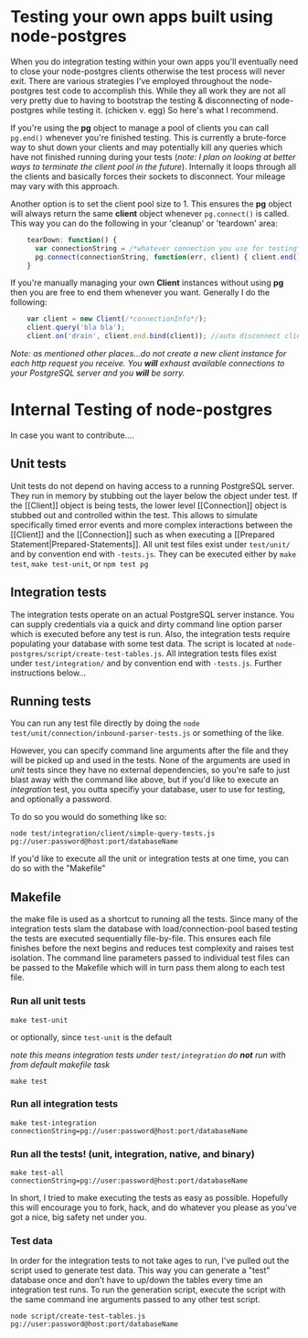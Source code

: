# Testing your own apps built using node-postgres

When you do integration testing within your own apps you'll eventually need to close your node-postgres clients otherwise the test process will never exit.  There are various strategies I've employed throughout the node-postgres test code to accomplish this.  While they all work they are not all very pretty due to having to bootstrap the testing & disconnecting of node-postgres while testing it. (chicken v. egg)  So here's what I recommend.

If you're using the __pg__ object to manage a pool of clients you can call `pg.end()` whenever you're finished testing.  This is currently a brute-force way to shut down your clients and may potentially kill any queries which have not finished running during your tests (_note: I plan on looking at better ways to terminate the client pool in the future_).  Internally it loops through all the clients and basically forces their sockets to disconnect.  Your mileage may vary with this approach.  

Another option is to set the client pool size to 1.  This ensures the __pg__ object will always return the same __client__ object whenever `pg.connect()` is called.  This way you can do the following in your 'cleanup' or 'teardown' area:

```javascript
    tearDown: function() {
      var connectionString = /*whatever connection you use for testing*/
      pg.connect(connectionString, function(err, client) { client.end() });
    }
```

If you're manually managing your own __Client__ instances without using __pg__ then you are free to end them whenever you want.  Generally I do the following:

```javascript
    var client = new Client(/*connectionInfo*/);
    client.query('bla bla');
    client.on('drain', client.end.bind(client)); //auto disconnect client after last query ends
```

_Note: as mentioned other places...do not create a new client instance for each http request you receive. You **will** exhaust available connections to your PostgreSQL server and you **will** be sorry._ 

# Internal Testing of node-postgres
In case you want to contribute....

## Unit tests

Unit tests do not depend on having access to a running PostgreSQL server.  They run in memory by stubbing out the layer below the object under test.  If the [[Client]] object is being tests, the lower level [[Connection]] object is stubbed out and controlled within the test.  This allows to simulate specifically timed error events and more complex interactions between the [[Client]] and the [[Connection]] such as when executing a [[Prepared Statement|Prepared-Statements]].  All unit test files exist under `test/unit/` and by convention end with `-tests.js`.  They can be executed either by `make test`, `make test-unit`, or `npm test pg`

## Integration tests

The integration tests operate on an actual PostgreSQL server instance.  You can supply credentials via a quick and dirty command line option parser which is executed before any test is run.  Also, the integration tests require populating your database with some test data.  The script is located at `node-postgres/script/create-test-tables.js`.  All integration tests files exist under `test/integration/` and by convention end with `-tests.js`.  Further instructions below...

## Running tests

You can run any test file directly by doing the `node test/unit/connection/inbound-parser-tests.js` or something of the like.  

However, you can specify command line arguments after the file and they will be picked up and used in the tests.  None of the arguments are used in  _unit_ tests since they have no external dependencies, so you're safe to just blast away with the command like above, but if you'd like to execute an _integration_ test, you outta specifiy your database, user to use for testing, and optionally a password.

To do so you would do something like so:

    node test/integration/client/simple-query-tests.js pg://user:password@host:port/databaseName

If you'd like to execute all the unit or integration tests at one time, you can do so with the "Makefile"

## Makefile
the make file is used as a shortcut to running all the tests.  Since many of the integration tests slam the database with load/connection-pool based testing the tests are executed sequentially file-by-file.  This ensures each file finishes before the next begins and reduces test complexity and raises test isolation.  The command line parameters passed to individual test files can be passed to the Makefile which will in turn pass them along to each test file.

### Run all unit tests

    make test-unit

or optionally, since `test-unit` is the default

_note this means integration tests under `test/integration` do __not__ run with from default makefile task_

    make test

### Run all integration tests

    make test-integration connectionString=pg://user:password@host:port/databaseName

### Run all the tests! (unit, integration, native, and binary)

    make test-all connectionString=pg://user:password@host:port/databaseName

In short, I tried to make executing the tests as easy as possible. Hopefully this will encourage you to fork, hack, and do whatever you please as you've got a nice, big safety net under you.

### Test data

In order for the integration tests to not take ages to run, I've pulled out the script used to generate test data.  This way you can generate a "test" database once and don't have to up/down the tables every time an integration test runs.  To run the generation script, execute the script with the same command ine arguments passed to any other test script.

    node script/create-test-tables.js pg://user:password@host:port/databaseName